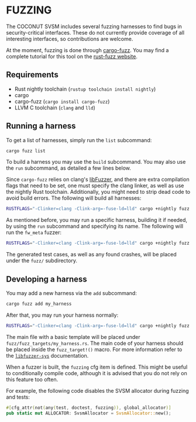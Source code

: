 FUZZING
=======

The COCONUT SVSM includes several fuzzing harnesses to find bugs in
security-critical interfaces. These do not currently provide coverage
of all interesting interfaces, so contributions are welcome.

At the moment, fuzzing is done through
[cargo-fuzz](https://github.com/rust-fuzz/cargo-fuzz). You may find a
complete tutorial for this tool on the
[rust-fuzz website](https://rust-fuzz.github.io/book/cargo-fuzz.html).

Requirements
------------

* Rust nightly toolchain (`rustup toolchain install nightly`)
* cargo
* cargo-fuzz (`cargo install cargo-fuzz`)
* LLVM C toolchain (`clang` and `lld`)

Running a harness
-----------------

To get a list of harnesses, simply run the `list` subcommand:

```bash
cargo fuzz list
```

To build a harness you may use the `build` subcommand. You may also use
the `run` subcommand, as detailed a few lines below.

Since `cargo-fuzz` relies on clang's [libFuzzer](https://llvm.org/docs/LibFuzzer.html),
and there are extra compilation flags that need to be set, one must
specify the clang linker, as well as use the nightly Rust toolchain.
Additionally, you might need to strip dead code to avoid build errors.
The following will build all harnesses:

```bash
RUSTFLAGS="-Clinker=clang -Clink-arg=-fuse-ld=lld" cargo +nightly fuzz build --strip-dead-code
```

As mentioned before, you may run a specific harness, building it if
needed, by using the `run` subcommand and specifying its name. The
following will run the `fw_meta` fuzzer:


```bash
RUSTFLAGS="-Clinker=clang -Clink-arg=-fuse-ld=lld" cargo +nightly fuzz run fw_meta --strip-dead-code
```

The generated test cases, as well as any found crashes, will be placed
under the `fuzz/` subdirectory.

Developing a harness
--------------------

You may add a new harness via the `add` subcommand:

```bash
cargo fuzz add my_harness
```

After that, you may run your harness normally:

```bash
RUSTFLAGS="-Clinker=clang -Clink-arg=-fuse-ld=lld" cargo +nightly fuzz run my_harness --strip-dead-code
```

The main file with a basic template will be placed under
`fuzz/fuzz_targets/my_harness.rs`. The main code of your harness should
be placed inside the `fuzz_target!()` macro. For more information refer
to the [`libfuzzer-sys`](https://docs.rs/libfuzzer-sys/0.4.7/libfuzzer_sys/macro.fuzz_target.html)
documentation.

When a fuzzer is built, the `fuzzing` cfg item is defined. This might be
useful to conditionally compile code, although it is advised that you
do not rely on this feature too often.

For example, the following code disables the SVSM allocator during
fuzzing and tests:

```rust
#[cfg_attr(not(any(test, doctest, fuzzing)), global_allocator)]
pub static mut ALLOCATOR: SvsmAllocator = SvsmAllocator::new();
```

